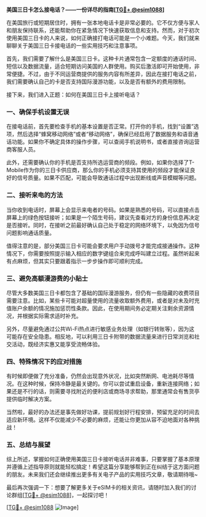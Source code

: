 **美国三日卡怎么接电话？——一份详尽的指南[[TG💪+ @esim1088](https://t.me/s/esim1088)]**

在美国旅行或短期居住时，拥有一张本地电话卡是非常必要的。它不仅方便与家人和朋友保持联系，还能帮助你在紧急情况下快速获取信息和支持。然而，对于初次使用美国三日卡的人来说，如何正确接打电话可能是一个小难题。今天，我们就来聊聊关于美国三日卡接电话的一些实用技巧和注意事项。

首先，我们需要了解什么是美国三日卡。这种卡片通常包含一定额度的通话时间、短信以及数据流量，适合短期访问美国的人群使用。购买后激活即可开始使用，非常便捷。不过，由于不同运营商提供的服务内容有所差异，因此在接打电话之前，我们需要确认自己的卡是否支持国际漫游功能，以及是否有额外的费用限制。

接下来，我们进入正题：如何在美国三日卡上接听电话？

### **一、确保手机设置无误**
在接电话前，首先要检查手机的基本设置是否正常。打开你的手机，找到“设置”选项，然后选择“蜂窝移动网络”或者“移动网络”，确保已经启用了数据服务和语音通话功能。如果你不确定具体的操作步骤，可以查阅手机说明书，或者直接咨询运营商客服人员。

此外，还需要确认你的手机是否支持所选运营商的频段。例如，如果你选择了T-Mobile作为你的三日卡供应商，那么你的手机必须支持其使用的频段才能保证良好的信号质量。如果不匹配，可能会导致通话过程中出现断线或声音模糊等问题。

### **二、接听来电的方法**
当你收到电话时，屏幕上会显示来电者的号码。如果是熟悉的号码，可以直接点击屏幕上的绿色按钮接听；如果是一个陌生号码，建议先查看对方的身份信息再决定是否接听。同时，在接听之前最好确认自己处于稳定的网络环境下，以免因为信号问题影响通话质量。

值得注意的是，部分美国三日卡可能会要求用户手动拨号才能完成接通操作。这种情况下，你需要按照提示输入相应的数字键组合来完成呼叫建立过程。虽然听起来有点麻烦，但其实只要跟着指示一步步操作即可顺利完成。

### **三、避免高额漫游费的小贴士**
尽管大多数美国三日卡都包含了基础的国际漫游服务，但仍有一些隐藏的收费项目需要注意。比如，某些卡可能对超量使用的流量收取额外费用，或者是对未及时充值账户余额的情况施加惩罚性条款。因此，在使用期间务必定期关注剩余资源情况，并根据实际需求适时补充。

另外，尽量避免通过公共Wi-Fi热点进行敏感业务处理（如银行转账等），因为这可能存在安全隐患。相反地，可以利用三日卡附带的数据流量来进行日常浏览和社交活动，既经济实惠又能享受流畅体验。

### **四、特殊情况下的应对措施**
有时候即便做了充分准备，仍然会出现意外状况，比如突然断网、电池耗尽等情况。在这种时候，保持冷静是最关键的。你可以尝试重启设备，重新连接网络；如果还是不行的话，则需要寻找附近的便利店或商场寻求帮助，那里通常会有售货亭提供临时解决方案。

当然啦，最好的办法还是事先做好功课，提前规划好行程安排，预留充足的时间去适应新环境。这样不仅能减少不必要的麻烦，还能让你更加从容不迫地面对各种挑战！

### **五、总结与展望**
综上所述，掌握如何正确使用美国三日卡接听电话并非难事，只要掌握了基本原理并遵循上述指导原则就能轻松搞定！希望这篇分享能够帮到正在纠结于这方面问题的朋友。未来我们还会继续推出更多有关电子产品的实用技巧文章，敬请期待哦~

最后再次强调一下：想要了解更多关于eSIM卡的相关资讯，请随时加入我们的讨论群组[[TG💪+ @esim1088](https://t.me/s/esim1088)]，一起探讨吧！

[[TG💪+ @esim1088](https://t.me/s/esim1088) ![Image](https://i.postimg.cc/4NQfJmqS/Snipaste-2025-05-13-00-14-12.png)]